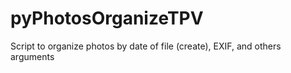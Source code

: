 # pyPhotosOrganizeTPV
Script to organize photos by date of file (create), EXIF, and others arguments

